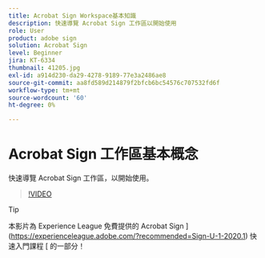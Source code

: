 ```yaml
---
title: Acrobat Sign Workspace基本知識
description: 快速導覽 Acrobat Sign 工作區以開始使用
role: User
product: adobe sign
solution: Acrobat Sign
level: Beginner
jira: KT-6334
thumbnail: 41205.jpg
exl-id: a914d230-da29-4278-9189-77e3a2486ae8
source-git-commit: aa8fd589d214879f2bfcb6bc54576c707532fd6f
workflow-type: tm+mt
source-wordcount: '60'
ht-degree: 0%

---
```


# Acrobat Sign 工作區基本概念

快速導覽 Acrobat Sign 工作區，以開始使用。

>[!VIDEO](https://video.tv.adobe.com/v/41205?quality=12&learn=on&hidetitle=true)

>[!TIP]
>
>本影片為 Experience League 免費提供的 Acrobat Sign ](https://experienceleague.adobe.com/?recommended=Sign-U-1-2020.1) 快速入門課程 [ 的一部分！

